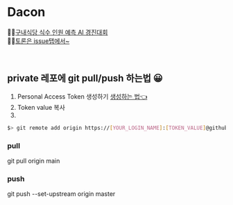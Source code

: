 # Dacon

🙋‍♂️[구내식당 식수 인원 예측 AI 경진대회](https://dacon.io/competitions/official/235743/overview/description) <br>
🙋‍♀️[토론은 issue탭에서~](https://github.com/pym7857/Dacon/issues)

<br>

## private 레포에 git pull/push 하는법 😀
1. Personal Access Token 생성하기 [생성하는 법👈](https://calvinjmkim.tistory.com/19)
2. Token value 복사
3. 
```bash
$> git remote add origin https://[YOUR_LOGIN_NAME]:[TOKEN_VALUE]@github.com/pym7857/Dacon
```
### pull
git pull origin main 

### push
git push --set-upstream origin master
